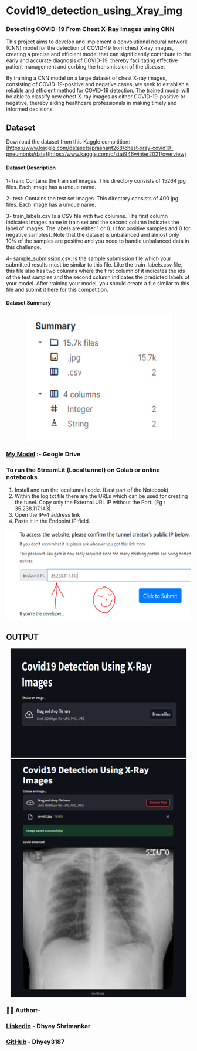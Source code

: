 # Covid19_detection_using_Xray_img
### Detecting COVID-19 From Chest X-Ray Images using CNN
This project aims to develop and implement a convolutional neural network (CNN) model for the detection of COVID-19 from chest X-ray images, creating a precise and efficient model that can significantly contribute to the early and accurate diagnosis of COVID-19, thereby facilitating effective patient management and curbing the transmission of the disease.
<p>By training a CNN model on a large dataset of chest X-ray images, consisting of COVID-19-positive and negative cases, we seek to establish a reliable and efficient method for COVID-19 detection. The trained model will be able to classify new chest X-ray images as either COVID-19-positive or negative, thereby aiding healthcare professionals in making timely and informed decisions.</p>


## Dataset
Download the dataset from this Kaggle compitition: [https://www.kaggle.com/datasets/prashant268/chest-xray-covid19-pneumonia/data](https://www.kaggle.com/c/stat946winter2021/overview)

#### Dataset Description
1- train: Contains the train set images. This directory consists of 15264 jpg files. Each image has a unique name.

2- test: Contains the test set images. This directory consists of 400 jpg files. Each image has a unique name.

3- train_labels.csv Is a CSV file with two columns. The first column indicates images name in train set and the second column indicates the label of images. The labels are either 1 or 0. (1 for positive samples and 0 for negative samples). Note that the dataset is unbalanced and almost only 10% of the samples are positive and you need to handle unbalanced data in this challenge.

4- sample_submission.csv: is the sample submission file which your submitted results must be similar to this file. Like the train_labels.csv file, this file also has two columns where the first column of it indicates the ids of the test samples and the second column indicates the predicted labels of your model. After training your model, you should create a file similar to this file and submit it here for this competition.

#### Dataset Summary

<div align='center' >
    <img src='./summary.png' height='350rem' width='400'>
</div>


### [My Model](https://drive.google.com/file/d/1PBzSR21WlkbKvq6snH5WLGcK8g4Mechq/view?usp=sharing) :- Google Drive

### To run the StreamLit (Localtunnel) on Colab or online notebooks
1. Install and run the localtunnel code. (Last part of the Notebook)
2. Within the log.txt file there are the URLs which can be used for creating the tunel. Copy only the External URL IP without the Port. (Eg : 35.238.117.143)
3. Open the IPv4 address link
4. Paste it in the Endpoint IP field.

<div align='center' >
    <img src='./localtunnel.png' height='250rem' width='750'>
</div>

## OUTPUT

<div align='center' >
    <img src='./output1.png' height='300rem' width='480'>
</div>

<div align='center' >
    <img src='./output2.png' height='650rem' width='480'>
</div>


### 🐚✨ **Author**:-
### [Linkedin](https://www.linkedin.com/in/dhyey-shrimankar-298855247/) - Dhyey Shrimankar
### [GitHub](https://github.com/Dhyey3187) - Dhyey3187
